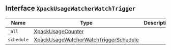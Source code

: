 ## Interface `XpackUsageWatcherWatchTrigger`

| Name | Type | Description |
| - | - | - |
| `_all` | [XpackUsageCounter](./XpackUsageCounter.md) | &nbsp; |
| `schedule` | [XpackUsageWatcherWatchTriggerSchedule](./XpackUsageWatcherWatchTriggerSchedule.md) | &nbsp; |

